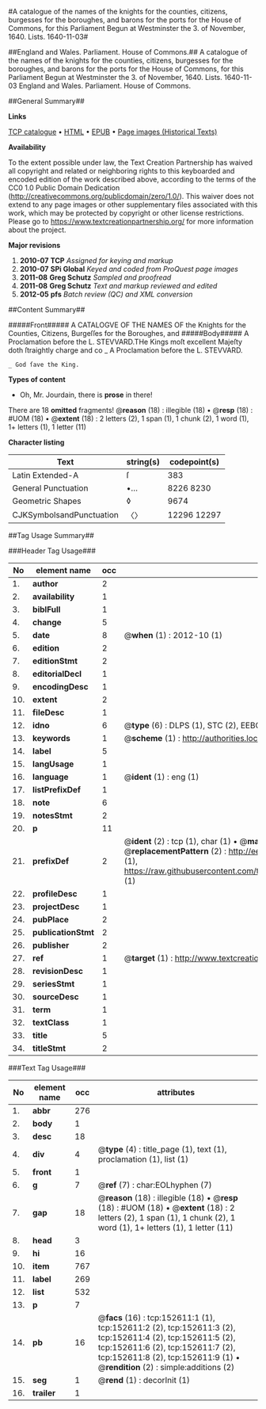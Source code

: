 #A catalogue of the names of the knights for the counties, citizens, burgesses for the boroughes, and barons for the ports for the House of Commons, for this Parliament Begun at Westminster the 3. of November, 1640. Lists. 1640-11-03#

##England and Wales. Parliament. House of Commons.##
A catalogue of the names of the knights for the counties, citizens, burgesses for the boroughes, and barons for the ports for the House of Commons, for this Parliament Begun at Westminster the 3. of November, 1640.
Lists. 1640-11-03
England and Wales. Parliament. House of Commons.

##General Summary##

**Links**

[TCP catalogue](http://www.ota.ox.ac.uk/tcp/)  • 
[HTML](http://tei.it.ox.ac.uk/tcp/Texts-HTML/free/A78/A78325.html)  • 
[EPUB](http://tei.it.ox.ac.uk/tcp/Texts-EPUB/free/A78/A78325.epub) • 
[Page images (Historical Texts)](https://historicaltexts.jisc.ac.uk/eebo-99895300e)

**Availability**

To the extent possible under law, the Text Creation Partnership has waived all copyright and related or neighboring rights to this keyboarded and encoded edition of the work described above, according to the terms of the CC0 1.0 Public Domain Dedication (http://creativecommons.org/publicdomain/zero/1.0/). This waiver does not extend to any page images or other supplementary files associated with this work, which may be protected by copyright or other license restrictions. Please go to https://www.textcreationpartnership.org/ for more information about the project.

**Major revisions**

1. __2010-07__ __TCP__ *Assigned for keying and markup*
1. __2010-07__ __SPi Global__ *Keyed and coded from ProQuest page images*
1. __2011-08__ __Greg Schutz__ *Sampled and proofread*
1. __2011-08__ __Greg Schutz__ *Text and markup reviewed and edited*
1. __2012-05__ __pfs__ *Batch review (QC) and XML conversion*

##Content Summary##

#####Front#####
A CATALOGVE OF THE NAMES OF the Knights for the Counties, Citizens, Burgeſſes for the Boroughes, and
#####Body#####
A Proclamation before the L. STEVVARD.THe Kings moſt excellent Majeſty doth ſtraightly charge and co
    _ A Proclamation before the L. STEVVARD.

    _ God ſave the King.

**Types of content**

  * Oh, Mr. Jourdain, there is **prose** in there!

There are 18 **omitted** fragments! 
 @__reason__ (18) : illegible (18)  •  @__resp__ (18) : #UOM (18)  •  @__extent__ (18) : 2 letters (2), 1 span (1), 1 chunk (2), 1 word (1), 1+ letters (1), 1 letter (11)

**Character listing**


|Text|string(s)|codepoint(s)|
|---|---|---|
|Latin Extended-A|ſ|383|
|General Punctuation|•…|8226 8230|
|Geometric Shapes|◊|9674|
|CJKSymbolsandPunctuation|〈〉|12296 12297|

##Tag Usage Summary##

###Header Tag Usage###

|No|element name|occ|attributes|
|---|---|---|---|
|1.|__author__|2||
|2.|__availability__|1||
|3.|__biblFull__|1||
|4.|__change__|5||
|5.|__date__|8| @__when__ (1) : 2012-10 (1)|
|6.|__edition__|2||
|7.|__editionStmt__|2||
|8.|__editorialDecl__|1||
|9.|__encodingDesc__|1||
|10.|__extent__|2||
|11.|__fileDesc__|1||
|12.|__idno__|6| @__type__ (6) : DLPS (1), STC (2), EEBO-CITATION (1), PROQUEST (1), VID (1)|
|13.|__keywords__|1| @__scheme__ (1) : http://authorities.loc.gov/ (1)|
|14.|__label__|5||
|15.|__langUsage__|1||
|16.|__language__|1| @__ident__ (1) : eng (1)|
|17.|__listPrefixDef__|1||
|18.|__note__|6||
|19.|__notesStmt__|2||
|20.|__p__|11||
|21.|__prefixDef__|2| @__ident__ (2) : tcp (1), char (1)  •  @__matchPattern__ (2) : ([0-9\-]+):([0-9IVX]+) (1), (.+) (1)  •  @__replacementPattern__ (2) : http://eebo.chadwyck.com/downloadtiff?vid=$1&page=$2 (1), https://raw.githubusercontent.com/textcreationpartnership/Texts/master/tcpchars.xml#$1 (1)|
|22.|__profileDesc__|1||
|23.|__projectDesc__|1||
|24.|__pubPlace__|2||
|25.|__publicationStmt__|2||
|26.|__publisher__|2||
|27.|__ref__|1| @__target__ (1) : http://www.textcreationpartnership.org/docs/. (1)|
|28.|__revisionDesc__|1||
|29.|__seriesStmt__|1||
|30.|__sourceDesc__|1||
|31.|__term__|1||
|32.|__textClass__|1||
|33.|__title__|5||
|34.|__titleStmt__|2||


###Text Tag Usage###

|No|element name|occ|attributes|
|---|---|---|---|
|1.|__abbr__|276||
|2.|__body__|1||
|3.|__desc__|18||
|4.|__div__|4| @__type__ (4) : title_page (1), text (1), proclamation (1), list (1)|
|5.|__front__|1||
|6.|__g__|7| @__ref__ (7) : char:EOLhyphen (7)|
|7.|__gap__|18| @__reason__ (18) : illegible (18)  •  @__resp__ (18) : #UOM (18)  •  @__extent__ (18) : 2 letters (2), 1 span (1), 1 chunk (2), 1 word (1), 1+ letters (1), 1 letter (11)|
|8.|__head__|3||
|9.|__hi__|16||
|10.|__item__|767||
|11.|__label__|269||
|12.|__list__|532||
|13.|__p__|7||
|14.|__pb__|16| @__facs__ (16) : tcp:152611:1 (1), tcp:152611:2 (2), tcp:152611:3 (2), tcp:152611:4 (2), tcp:152611:5 (2), tcp:152611:6 (2), tcp:152611:7 (2), tcp:152611:8 (2), tcp:152611:9 (1)  •  @__rendition__ (2) : simple:additions (2)|
|15.|__seg__|1| @__rend__ (1) : decorInit (1)|
|16.|__trailer__|1||
